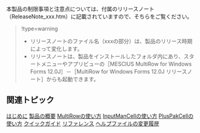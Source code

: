 本製品の制限事項と注意点については、付属のリリースノート（ReleaseNote\_xxx.htm）に記載されていますので、そちらをご覧ください。

> !type=warning
>
> * リリースノートのファイル名（xxxの部分）は、製品のリリース時期によって変化します。
> * リリースノートは、製品をインストールしたフォルダ内にあり、スタートメニューやアプリビューの［MESCIUS MultiRow for Windows Forms 12.0J］－［MultiRow for Windows Forms 12.0J リリースノート］からも起動できます。

## 関連トピック

[はじめに](gcdocsite__documentlink?toc-item-id=3d175a1a-2d32-483f-88d2-63a0278ba40f)
[製品の概要](gcdocsite__documentlink?toc-item-id=909feeb6-135c-415a-88e9-c1f9592b3356)
[MultiRowの使い方](gcdocsite__documentlink?toc-item-id=1a43c0f3-3afa-4eaf-bbfe-74fe65202e0b)
[InputManCellの使い方](gcdocsite__documentlink?toc-item-id=71edf1f4-ff7c-4615-b910-c00736a3b592)
[PlusPakCellの使い方](gcdocsite__documentlink?toc-item-id=f3782c2d-37c3-407d-9aaf-2a64d3af122f)
[クイックガイド](gcdocsite__documentlink?toc-item-id=145b4ffb-8d3b-492e-a968-f785298e11b4)
[リファレンス](Reference_00index.html)
[ヘルプファイルの変更履歴](gcdocsite__documentlink?toc-item-id=54d1a973-9dcc-4e6e-a40a-3097a2080859)

<br>
